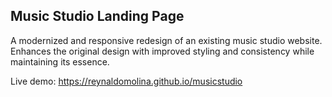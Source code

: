 ## Music Studio Landing Page
A modernized and responsive redesign of an existing music studio website. Enhances the original design with improved styling and consistency while maintaining its essence.

Live demo: https://reynaldomolina.github.io/musicstudio
